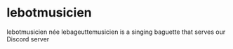 # lebotmusicien
lebotmusicien née lebageuttemusicien is a singing baguette that serves our Discord server
